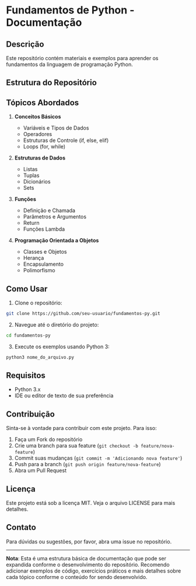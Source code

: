 # Fundamentos de Python - Documentação

## Descrição

Este repositório contém materiais e exemplos para aprender os fundamentos da linguagem de programação Python.

## Estrutura do Repositório

## Tópicos Abordados

1. **Conceitos Básicos**

   - Variáveis e Tipos de Dados
   - Operadores
   - Estruturas de Controle (if, else, elif)
   - Loops (for, while)

2. **Estruturas de Dados**

   - Listas
   - Tuplas
   - Dicionários
   - Sets

3. **Funções**

   - Definição e Chamada
   - Parâmetros e Argumentos
   - Return
   - Funções Lambda

4. **Programação Orientada a Objetos**
   - Classes e Objetos
   - Herança
   - Encapsulamento
   - Polimorfismo

## Como Usar

1. Clone o repositório:

```bash
git clone https://github.com/seu-usuario/fundamentos-py.git
```

2. Navegue até o diretório do projeto:

```bash
cd fundamentos-py
```

3. Execute os exemplos usando Python 3:

```bash
python3 nome_do_arquivo.py
```

## Requisitos

- Python 3.x
- IDE ou editor de texto de sua preferência

## Contribuição

Sinta-se à vontade para contribuir com este projeto. Para isso:

1. Faça um Fork do repositório
2. Crie uma branch para sua feature (`git checkout -b feature/nova-feature`)
3. Commit suas mudanças (`git commit -m 'Adicionando nova feature'`)
4. Push para a branch (`git push origin feature/nova-feature`)
5. Abra um Pull Request

## Licença

Este projeto está sob a licença MIT. Veja o arquivo LICENSE para mais detalhes.

## Contato

Para dúvidas ou sugestões, por favor, abra uma issue no repositório.

---

**Nota**: Esta é uma estrutura básica de documentação que pode ser expandida conforme o desenvolvimento do repositório. Recomendo adicionar exemplos de código, exercícios práticos e mais detalhes sobre cada tópico conforme o conteúdo for sendo desenvolvido.
